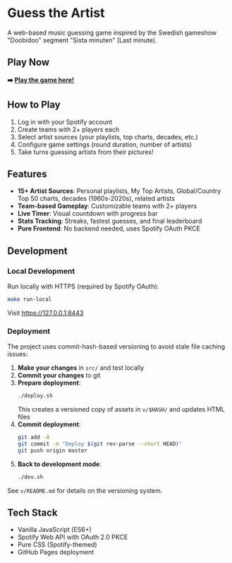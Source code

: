 # Guess the Artist

A web-based music guessing game inspired by the Swedish gameshow "Doobidoo" segment "Sista minuten" (Last minute).

## Play Now

**➡️ [Play the game here!](https://krka.github.io/guess-the-artist/)**

## How to Play

1. Log in with your Spotify account
2. Create teams with 2+ players each
3. Select artist sources (your playlists, top charts, decades, etc.)
4. Configure game settings (round duration, number of artists)
5. Take turns guessing artists from their pictures!

## Features

- **15+ Artist Sources**: Personal playlists, My Top Artists, Global/Country Top 50 charts, decades (1960s-2020s), related artists
- **Team-based Gameplay**: Customizable teams with 2+ players
- **Live Timer**: Visual countdown with progress bar
- **Stats Tracking**: Streaks, fastest guesses, and final leaderboard
- **Pure Frontend**: No backend needed, uses Spotify OAuth PKCE

## Development

### Local Development

Run locally with HTTPS (required by Spotify OAuth):
```bash
make run-local
```

Visit https://127.0.0.1:8443

### Deployment

The project uses commit-hash-based versioning to avoid stale file caching issues:

1. **Make your changes** in `src/` and test locally
2. **Commit your changes** to git
3. **Prepare deployment**:
   ```bash
   ./deploy.sh
   ```
   This creates a versioned copy of assets in `v/$HASH/` and updates HTML files
4. **Commit deployment**:
   ```bash
   git add -A
   git commit -m "Deploy $(git rev-parse --short HEAD)"
   git push origin master
   ```
5. **Back to development mode**:
   ```bash
   ./dev.sh
   ```

See `v/README.md` for details on the versioning system.

## Tech Stack

- Vanilla JavaScript (ES6+)
- Spotify Web API with OAuth 2.0 PKCE
- Pure CSS (Spotify-themed)
- GitHub Pages deployment
